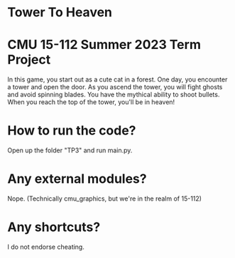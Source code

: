 # Tower To Heaven
# CMU 15-112 Summer 2023 Term Project

In this game, you start out as a cute cat in a forest. One day, you encounter a
tower and open the door. As you ascend the tower, you will fight ghosts and
avoid spinning blades. You have the mythical ability to shoot bullets. When you
reach the top of the tower, you'll be in heaven!

# How to run the code?
Open up the folder "TP3" and run main.py.

# Any external modules?
Nope. (Technically cmu_graphics, but we're in the realm of 15-112)

# Any shortcuts?
I do not endorse cheating.

